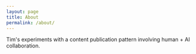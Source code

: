 ```yaml
---
layout: page
title: About
permalink: /about/
---
```


Tim's experiments with a content publication pattern involving human + AI collaboration.

